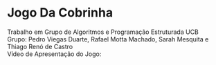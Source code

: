 # Jogo Da Cobrinha
Trabalho em Grupo de Algoritmos e Programação Estruturada UCB <br>
Grupo: Pedro Viegas Duarte, Rafael Motta Machado, Sarah Mesquita e Thiago Renó de Castro <br>
Vídeo de Apresentação do Jogo:
